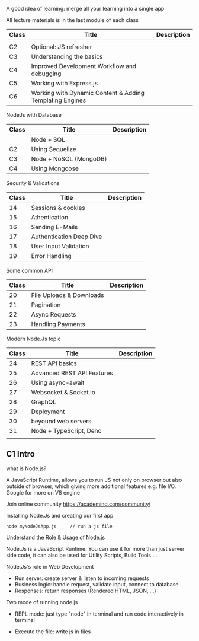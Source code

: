 A good idea of learning: merge all your learning into a single app 

All lecture materials is in the last module of each class









| Class | Title                                                    | Description |
| ----- | -------------------------------------------------------- | ----------- |
|       |                                                          |             |
| C2    | Optional: JS refresher                                   |             |
| C3    | Understanding the basics                                 |             |
| C4    | Improved Development Workflow and debugging              |             |
| C5    | Working with Express.js                                  |             |
| C6    | Working with Dynamic Content & Adding Templating Engines |             |

NodeJs with Database

| Class | Title                  | Description |
| ----- | ---------------------- | ----------- |
|       | Node + SQL             |             |
| C2    | Using Sequelize        |             |
| C3    | Node + NoSQL (MongoDB) |             |
| C4    | Using Mongoose         |             |

Security & Validations

| Class | Title                    | Description |
| ----- | ------------------------ | ----------- |
| 14    | Sessions & cookies       |             |
| 15    | Athentication            |             |
| 16    | Sending E-Mails          |             |
| 17    | Authentication Deep Dive |             |
| 18    | User Input Validation    |             |
| 19    | Error Handling           |             |

Some common API

| Class | Title                    | Description |
| ----- | ------------------------ | ----------- |
| 20    | File Uploads & Downloads |             |
| 21    | Pagination               |             |
| 22    | Async Requests           |             |
| 23    | Handling Payments        |             |

Modern Node.Js topic

| Class | Title                      | Description |
| ----- | -------------------------- | ----------- |
| 24    | REST API basics            |             |
| 25    | Advanced REST API Features |             |
| 26    | Using async-await          |             |
| 27    | Websocket & Socket.io      |             |
| 28    | GraphQL                    |             |
| 29    | Deployment                 |             |
| 30    | beyound web servers        |             |
| 31    | Node + TypeScript, Deno    |             |
|       |                            |             |





## C1 Intro

what is Node.js?

A JavaScript Runtime, allows you to run JS not only on browser but also outside of browser, which giving more additional features e.g. file I/O.  Google for more on V8 engine



Join online community https://academind.com/community/



Installing Node.Js and creating our first app

```terminal
node myNodeJsApp.js		// run a js file
```



Understand the Role & Usage of Node.js

Node.Js is a JavaScript Runtime. You can use it for more than just server side code,  it can also be used for Utility Scripts, Build Tools ...

Node.Js's role in Web Development

+ Run server: create server & listen to incoming requests
+ Business logic: handle request, validate input, connect to database
+ Responses: return responses (Rendered HTML, JSON, ...)



Two mode of running node.js

+ REPL mode: just type "node" in terminal and run code interactively in terminal

+ Execute the file: write js in files 






